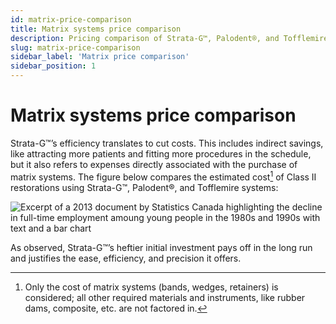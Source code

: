 ```yaml
---
id: matrix-price-comparison
title: Matrix systems price comparison
description: Pricing comparison of Strata-G™, Palodent®, and Tofflemire matrix systems
slug: matrix-price-comparison
sidebar_label: 'Matrix price comparison'
sidebar_position: 1
---
```


# Matrix systems price comparison

Strata-G™’s efficiency translates to cut costs. This includes indirect savings, like attracting more patients and fitting more procedures in the schedule, but it also refers to expenses directly associated with the purchase of matrix systems. The figure below compares the estimated cost[^1] of Class II restorations using Strata-G™, Palodent®, and Tofflemire systems:

![Excerpt of a 2013 document by Statistics Canada highlighting the decline in full-time employment amoung young people in the 1980s and 1990s with text and a bar chart](@site/static/portfolio/visual-communication/matrix-price-comparison.png)

As observed, Strata-G™’s heftier initial investment pays off in the long run and justifies the ease, efficiency, and precision it offers.

[^1]: Only the cost of matrix systems (bands, wedges, retainers) is considered; all other required materials and instruments, like rubber dams, composite, etc. are not factored in.